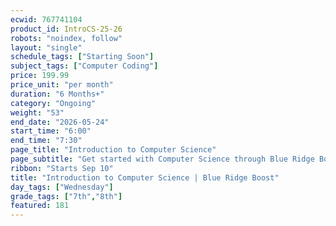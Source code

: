 ```yaml
---
ecwid: 767741104
product_id: IntroCS-25-26
robots: "noindex, follow"
layout: "single"
schedule_tags: ["Starting Soon"]
subject_tags: ["Computer Coding"]
price: 199.99
price_unit: "per month"
duration: "6 Months+"
category: "Ongoing"
weight: "53"
end_date: "2026-05-24"
start_time: "6:00"
end_time: "7:30"
page_title: "Introduction to Computer Science"
page_subtitle: "Get started with Computer Science through Blue Ridge Boost and CodeHS!"
ribbon: "Starts Sep 10"
title: "Introduction to Computer Science | Blue Ridge Boost"
day_tags: ["Wednesday"]
grade_tags: ["7th","8th"]
featured: 181
---
```

